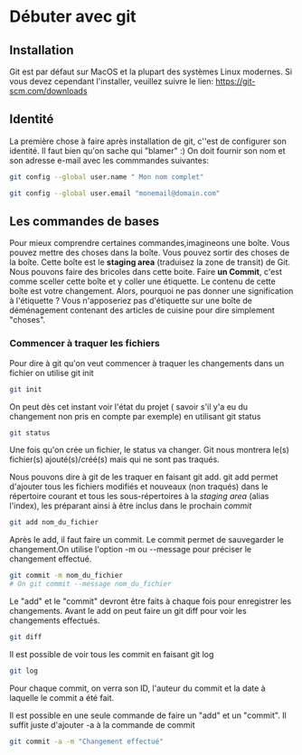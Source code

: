 # Débuter avec git #

## Installation ##

Git est par défaut sur MacOS et la plupart des systèmes Linux modernes.
Si vous devez cependant l'installer, veuillez suivre le lien: <https://git-scm.com/downloads>

## Identité ##

La première chose à faire après installation de  git, c''est de configurer son identité. Il faut bien qu'on sache qui "blamer" :)
On doit fournir son nom et son adresse e-mail avec les commmandes suivantes:

```bash
git config --global user.name " Mon nom complet"
```

```bash
git config --global user.email "monemail@domain.com"
```

## Les commandes de bases ##

Pour mieux comprendre certaines commandes,imagineons une boîte. Vous pouvez mettre des choses dans la boîte. Vous pouvez sortir des choses de la boîte. Cette boîte est le **staging area** (traduisez la zone de transit) de Git. Nous pouvons faire des bricoles dans cette boite. Faire **un Commit**, c'est comme sceller cette boîte et y coller une étiquette. Le contenu de cette boîte est votre changement. Alors, pourquoi ne pas donner une signification à l'étiquette ? Vous n'apposeriez pas d'étiquette sur une boîte de déménagement contenant des articles de cuisine pour dire simplement "choses".


### Commencer à traquer les fichiers ###

Pour dire à git qu'on veut commencer à traquer les changements dans un fichier on utilise git init

```bash
git init
```

On peut dès cet instant voir l'état du projet ( savoir s'il y'a eu du changement non pris en compte par exemple) en utilisant git status

```bash
git status
```

Une fois qu'on crée un fichier, le status va changer. Git nous montrera le(s) fichier(s) ajouté(s)/créé(s) mais qui ne sont pas traqués.

Nous pouvons dire à git de les traquer en faisant git add. git add permet d'ajouter tous les fichiers modifiés et nouveaux (non traqués) dans le répertoire courant et tous les sous-répertoires à la *staging area* (alias l'index), les préparant ainsi à être inclus dans le prochain *commit*

```bash
git add nom_du_fichier
```

Après le add, il faut faire un commit. Le commit permet de sauvegarder le changement.On utilise l'option -m ou --message pour préciser le changement effectué.

```bash
git commit -m nom_du_fichier
# On git commit --message nom_du_fichier
```

Le "add" et le "commit" devront être faits à chaque fois pour enregistrer les changements.
Avant le add on peut faire un git diff pour voir les changements effectués.

```bash
git diff
```

Il est possible de voir tous les commit en faisant git log

```bash
git log
```

Pour chaque commit, on verra son ID, l'auteur du commit et la date à laquelle le commit a été fait.

Il est possible en une seule commande de faire un "add" et un "commit". Il suffit juste d'ajouter -a à la commande de commit

```bash
git commit -a -m "Changement effectué"
```
